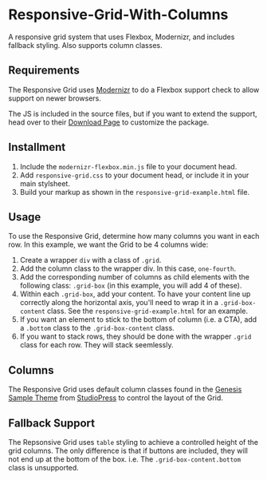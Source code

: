 # Responsive-Grid-With-Columns
A responsive grid system that uses Flexbox, Modernizr, and includes fallback styling. Also supports column classes.

## Requirements
The Responsive Grid uses <a href="https://modernizr.com/">Modernizr</a> to do a Flexbox support check to allow support on newer browsers.

The JS is included in the source files, but if you want to extend the support, head over to their <a href="https://modernizr.com/download?setclasses">Download Page</a> to customize the package.

## Installment
1. Include the `modernizr-flexbox.min.js` file to your document head.
2. Add `responsive-grid.css` to your document head, or include it in your main stylsheet.
3. Build your markup as shown in the `responsive-grid-example.html` file.

## Usage
To use the Responsive Grid, determine how many columns you want in each row. In this example, we want the Grid to be 4 columns wide:

1. Create a wrapper `div` with a class of `.grid`.
2. Add the column class to the wrapper div. In this case, `one-fourth`.
3. Add the corresponding number of columns as child elements with the following class: `.grid-box` (in this example, you will add 4 of these).
4. Within each `.grid-box`, add your content. To have your content line up correctly along the horizontal axis, you'll need to wrap it in a `.grid-box-content` class. See the `responsive-grid-example.html` for an example.
5. If you want an element to stick to the bottom of column (i.e. a CTA), add a `.bottom` class to the `.grid-box-content` class.
6. If you want to stack rows, they should be done with the wrapper `.grid` class for each row. They will stack seemlessly.

## Columns
The Responsive Grid uses default column classes found in the <a href="http://genesistheme.com">Genesis Sample Theme</a> from <a href="http://www.studiopress.com">StudioPress</a> to control the layout of the Grid.

## Fallback Support
The Repsonsive Grid uses `table` styling to achieve a controlled height of the grid columns. The only difference is that if buttons are included, they will not end up at the bottom of the box. i.e. The `.grid-box-content.bottom` class is unsupported.
